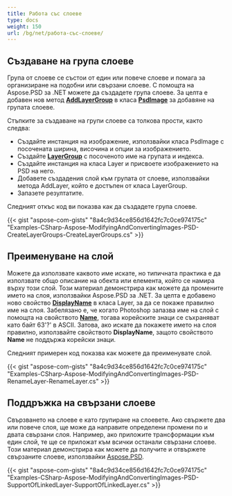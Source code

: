 ```yaml
---
title: Работа със слоеве
type: docs
weight: 150
url: /bg/net/работа-със-слоеве/
---
```


## **Създаване на група слоеве**
Група от слоеве се състои от един или повече слоеве и помага за организиране на подобни или свързани слоеве. С помощта на Aspose.PSD за .NET можете да създадете група слоеве. За целта е добавен нов метод [**AddLayerGroup**](https://reference.aspose.com/net/psd/aspose.psd.fileformats.psd/psdimage/methods/addlayergroup) в класа **[PsdImage](https://reference.aspose.com/net/psd/aspose.psd.fileformats.psd/psdimage)** за добавяне на групата слоеве.

Стъпките за създаване на групи слоеве са толкова прости, както следва:

- Създайте инстанция на изображение, използвайки класа PsdImage с посочената ширина, височина и опции за изображението.
- Създайте [**LayerGroup**](https://reference.aspose.com/net/psd/aspose.psd.fileformats.psd.layers/layergroup) с посоченото име на групата и индекса.
- Създайте инстанция на класа Layer и присвоете изображението на PSD на него.
- Добавете създадения слой към групата от слоеве, използвайки метода AddLayer, който е достъпен от класа LayerGroup.
- Запазете резултатите.

Следният откъс код ви показва как да създадете група слоеве.

{{< gist "aspose-com-gists" "8a4c9d34ce856d1642fc7c0ce974175c" "Examples-CSharp-Aspose-ModifyingAndConvertingImages-PSD-CreateLayerGroups-CreateLayerGroups.cs" >}}


## **Преименуване на слой**
Можете да използвате каквото име искате, но типичната практика е да използвате общо описание на обекта или елемента, който се намира върху този слой. Този материал демонстрира как можете да промените името на слоя, използвайки Aspose.PSD за .NET. За целта е добавено ново свойство [**DisplayName**](https://reference.aspose.com/psd/net/aspose.psd.fileformats.psd.layers/layer/properties/displayname) в класа Layer, за да се покаже правилно име на слоя. Забелязано е, че когато Photoshop запазва име на слой с помощта на свойството [**Name**](https://reference.aspose.com/psd/net/aspose.psd.fileformats.psd.layers/layer/properties/name), тогава корейските знаци се съхраняват като байт 63'?' в ASCII. Затова, ако искате да покажете името на слоя правилно, използвайте свойството **DisplayName**, защото свойството **Name** не поддържа корейски знаци.

Следният примерен код показва как можете да преименувате слой.


{{< gist "aspose-com-gists" "8a4c9d34ce856d1642fc7c0ce974175c" "Examples-CSharp-Aspose-ModifyingAndConvertingImages-PSD-RenameLayer-RenameLayer.cs" >}}
## **Поддръжка на свързани слоеве**
Свързването на слоеве е като групиране на слоевете. Ако свържете два или повече слоя, ще може да направите определени промени по и двата свързани слоя. Например, ако приложите трансформации към един слой, те ще се приложат към всички останали свързани слоеве. Този материал демонстрира как можете да получите и отвържете свързаните слоеве, използвайки [Aspose.PSD](https://products.aspose.com/psd).


{{< gist "aspose-com-gists" "8a4c9d34ce856d1642fc7c0ce974175c" "Examples-CSharp-Aspose-ModifyingAndConvertingImages-PSD-SupportOfLinkedLayer-SupportOfLinkedLayer.cs" >}}
